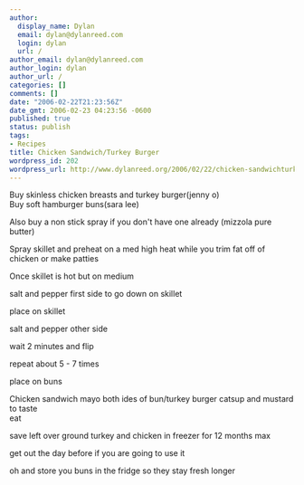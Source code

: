 ```yaml
---
author:
  display_name: Dylan
  email: dylan@dylanreed.com
  login: dylan
  url: /
author_email: dylan@dylanreed.com
author_login: dylan
author_url: /
categories: []
comments: []
date: "2006-02-22T21:23:56Z"
date_gmt: 2006-02-23 04:23:56 -0600
published: true
status: publish
tags:
- Recipes
title: Chicken Sandwich/Turkey Burger
wordpress_id: 202
wordpress_url: http://www.dylanreed.org/2006/02/22/chicken-sandwichturkey-burger/
---
```


Buy skinless chicken breasts and turkey burger(jenny o)  
Buy soft hamburger buns(sara lee)

Also buy a non stick spray if you don't have one already (mizzola pure butter)

Spray skillet and preheat on a med high heat while you trim fat off of chicken or make patties

Once skillet is hot but on medium

salt and pepper first side to go down on skillet

place on skillet

salt and pepper other side

wait 2 minutes and flip

repeat about 5 - 7 times

place on buns

Chicken sandwich mayo both ides of bun/turkey burger catsup and mustard to taste  
eat

save left over ground turkey and chicken in freezer for 12 months max

get out the day before if you are going to use it

oh and store you buns in the fridge so they stay fresh longer
